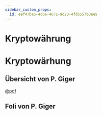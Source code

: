 ```yaml
---
sidebar_custom_props:
  id: eef47ba6-4d66-4671-9d23-4fd6557b0ee9
---
```


# Kryptowährung

# Kryptowärhung

## Übersicht von P. Giger

[@pdf](./assets/Kryptowährungen_Skript_Peter_Giger.pdf)

## Foli von P. Giger
